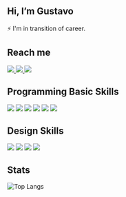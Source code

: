 
 ## Hi, I’m Gustavo
 
 :zap: I'm in transition of career.
 
## Reach me

<a href="https://www.linkedin.com/in/gustavorochac" alt="linkedin" target="_blank">
<img src="https://img.shields.io/badge/LinkedIn-0077B5?style=for-the-badge&logo=linkedin&logoColor=white" />
</a> 

<a href="https://www.behance.net/gustavorochadesign" alt="behance" target="_blank">
<img src="https://img.shields.io/badge/Behance-0054F7?style=for-the-badge&logo=behance&logoColor=white" />
</a>

<a href="mailto:gustavohe.rocha@gmail.com" alt="gmail" target="_blank">
<img src="https://img.shields.io/badge/Gmail-D14836?style=for-the-badge&logo=gmail&logoColor=white" />
</a>

## Programming Basic Skills

<p>
  <img src="https://img.shields.io/badge/HTML5-E34F26?style=for-the-badge&logo=html5&logoColor=white" />
  <img src="https://img.shields.io/badge/CSS3-1572B6?style=for-the-badge&logo=css3&logoColor=white" />
  <img src="https://img.shields.io/badge/JavaScript-F7DF1E?style=for-the-badge&logo=javascript&logoColor=black" />
  <img src="https://img.shields.io/badge/Java-ED8B00?style=for-the-badge&logo=java&logoColor=white" />
  <img src="https://img.shields.io/badge/Python-3776AB?style=for-the-badge&logo=python&logoColor=white" />
  <img src="https://img.shields.io/badge/MySQL-00000F?style=for-the-badge&logo=mysql&logoColor=white" />
</p>

## Design Skills

<p>
  <img src="https://img.shields.io/badge/Figma-F24E1E?style=for-the-badge&logo=figma&logoColor=white" />
  <img src="https://img.shields.io/badge/Adobe%20XD-470137?style=for-the-badge&logo=Adobe%20XD&logoColor=#FF61F6" />
  <img src="https://img.shields.io/badge/Adobe%20Photoshop-31A8FF?style=for-the-badge&logo=Adobe%20Photoshop&logoColor=black" />
  <img src="https://img.shields.io/badge/Adobe%20Illustrator-FF9A00?style=for-the-badge&logo=adobe%20illustrator&logoColor=white" />
</p>

## Stats

![Top Langs](https://github-readme-stats-sigma-five.vercel.app/api/top-langs/?username=gu-rocha&layout=compact&theme=omni)



<!---
Gu-Rocha/Gu-Rocha is a ✨ special ✨ repository because its `README.md` (this file) appears on your GitHub profile.
You can click the Preview link to take a look at your changes.
--->

